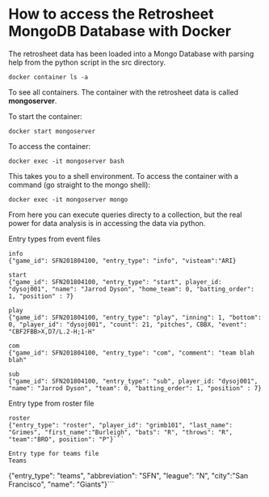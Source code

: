 # How to access the Retrosheet MongoDB Database with Docker

The retrosheet data has been loaded into a Mongo Database with parsing help from the python script in the src directory. 
```
docker container ls -a
```

To see all containers. The container with the retrosheet data is called **mongoserver**.

To start the container:
```
docker start mongoserver
```

To access the container:
```
docker exec -it mongoserver bash
```
This takes you to a shell environment.
To access the container with a command (go straight to the mongo shell):
```
docker exec -it mongoserver mongo
```

From here you can execute queries directy to a collection, but the real power for data analysis is in accessing the data via python.


Entry types from event files
```
info
{"game_id": SFN201804100, "entry_type": "info", "visteam":"ARI}

start
{"game_id": SFN201804100, "entry_type": "start", player_id: "dysoj001", "name": "Jarrod Dyson", "home_team": 0, "batting_order": 1, "position" : 7}

play
{"game_id": SFN201804100, "entry_type": "play", "inning": 1, "bottom": 0, "player_id": "dysoj001", "count": 21, "pitches", CBBX, "event": "CBF2FBB>X,D7/L.2-H;1-H"

com
{"game_id": SFN201804100, "entry_type": "com", "comment": "team blah blah" 

sub
{"game_id": SFN201804100, "entry_type": "sub", player_id: "dysoj001", "name": "Jarrod Dyson", "team": 0, "batting_order": 1, "position" : 7}
```

Entry type from roster file
```
roster
{"entry_type": "roster", "player_id": "grimb101", "last_name": "Grimes", "first_name":"Burleigh", "bats": "R", "throws": "R", "team":"BRO", position": "P"}```

Entry type for teams file
Teams
```
{"entry_type": "teams", "abbreviation": "SFN", "league": "N", "city":"San Francisco", "name": "Giants"}```
